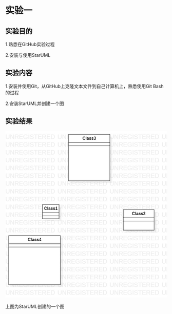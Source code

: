 # 实验一

## 实验目的

1.熟悉在GitHub实验过程

2.安装与使用StarUML

## 实验内容

1.安装并使用Git，从GitHub上克隆文本文件到自己计算机上，熟悉使用Git Bash的过程

2.安装StarUML并创建一个图

## 实验结果

![第一个UML图](./model1.jpg)

上图为StarUML创建的一个图

